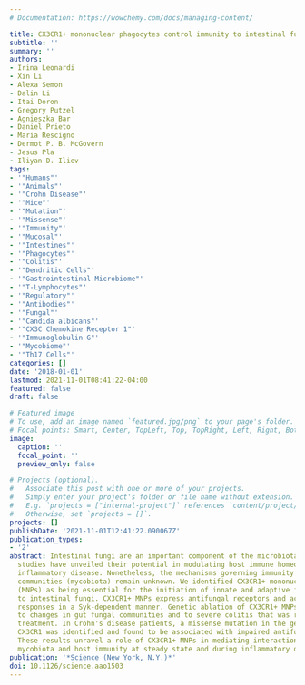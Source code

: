 ```yaml
---
# Documentation: https://wowchemy.com/docs/managing-content/

title: CX3CR1+ mononuclear phagocytes control immunity to intestinal fungi
subtitle: ''
summary: ''
authors:
- Irina Leonardi
- Xin Li
- Alexa Semon
- Dalin Li
- Itai Doron
- Gregory Putzel
- Agnieszka Bar
- Daniel Prieto
- Maria Rescigno
- Dermot P. B. McGovern
- Jesus Pla
- Iliyan D. Iliev
tags:
- '"Humans"'
- '"Animals"'
- '"Crohn Disease"'
- '"Mice"'
- '"Mutation"'
- '"Missense"'
- '"Immunity"'
- '"Mucosal"'
- '"Intestines"'
- '"Phagocytes"'
- '"Colitis"'
- '"Dendritic Cells"'
- '"Gastrointestinal Microbiome"'
- '"T-Lymphocytes"'
- '"Regulatory"'
- '"Antibodies"'
- '"Fungal"'
- '"Candida albicans"'
- '"CX3C Chemokine Receptor 1"'
- '"Immunoglobulin G"'
- '"Mycobiome"'
- '"Th17 Cells"'
categories: []
date: '2018-01-01'
lastmod: 2021-11-01T08:41:22-04:00
featured: false
draft: false

# Featured image
# To use, add an image named `featured.jpg/png` to your page's folder.
# Focal points: Smart, Center, TopLeft, Top, TopRight, Left, Right, BottomLeft, Bottom, BottomRight.
image:
  caption: ''
  focal_point: ''
  preview_only: false

# Projects (optional).
#   Associate this post with one or more of your projects.
#   Simply enter your project's folder or file name without extension.
#   E.g. `projects = ["internal-project"]` references `content/project/deep-learning/index.md`.
#   Otherwise, set `projects = []`.
projects: []
publishDate: '2021-11-01T12:41:22.090067Z'
publication_types:
- '2'
abstract: Intestinal fungi are an important component of the microbiota, and recent
  studies have unveiled their potential in modulating host immune homeostasis and
  inflammatory disease. Nonetheless, the mechanisms governing immunity to gut fungal
  communities (mycobiota) remain unknown. We identified CX3CR1+ mononuclear phagocytes
  (MNPs) as being essential for the initiation of innate and adaptive immune responses
  to intestinal fungi. CX3CR1+ MNPs express antifungal receptors and activate antifungal
  responses in a Syk-dependent manner. Genetic ablation of CX3CR1+ MNPs in mice led
  to changes in gut fungal communities and to severe colitis that was rescued by antifungal
  treatment. In Crohn's disease patients, a missense mutation in the gene encoding
  CX3CR1 was identified and found to be associated with impaired antifungal responses.
  These results unravel a role of CX3CR1+ MNPs in mediating interactions between intestinal
  mycobiota and host immunity at steady state and during inflammatory disease.
publication: '*Science (New York, N.Y.)*'
doi: 10.1126/science.aao1503
---
```

